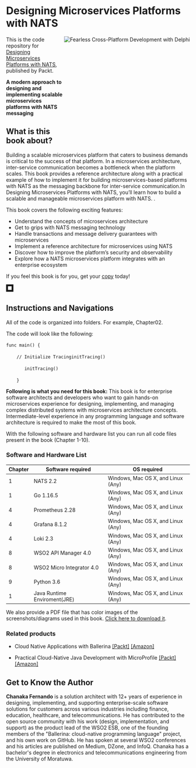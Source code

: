 # Designing Microservices Platforms with NATS

<a href="https://www.packtpub.com/product/designing-microservices-platforms-with-nats/9781801072212"><img src="https://static.packt-cdn.com/products/9781801072212/cover/smaller" alt="Fearless Cross-Platform Development with Delphi" height="256px" align="right"></a>

This is the code repository for [Designing Microservices Platforms with NATS](https://www.packtpub.com/product/designing-microservices-platforms-with-nats/9781801072212), published by Packt.

**A modern approach to designing and implementing scalable microservices platforms with NATS messaging**

## What is this book about?
Building a scalable microservices platform that caters to business demands is critical to the success of that platform. In a microservices architecture, inter-service communication becomes a bottleneck when the platform scales. This book provides a reference architecture along with a practical example of how to implement it for building microservices-based platforms with NATS as the messaging backbone for inter-service communication.In Designing Microservices Platforms with NATS, you’ll learn how to build a scalable and manageable microservices platform with NATS. . 

This book covers the following exciting features:
* Understand the concepts of microservices architecture
* Get to grips with NATS messaging technology
* Handle transactions and message delivery guarantees with microservices
* Implement a reference architecture for microservices using NATS
* Discover how to improve the platform’s security and observability
* Explore how a NATS microservices platform integrates with an enterprise ecosystem

If you feel this book is for you, get your [copy](https://www.amazon.com/dp/1801072213) today!

<a href="https://www.packtpub.com/?utm_source=github&utm_medium=banner&utm_campaign=GitHubBanner"><img src="https://raw.githubusercontent.com/PacktPublishing/GitHub/master/GitHub.png" 
alt="https://www.packtpub.com/" border="5" /></a>

## Instructions and Navigations
All of the code is organized into folders. For example, Chapter02.

The code will look like the following:
```
func main() {

    // Initialize TracinginitTracing()
       
       initTracing()     
	
	}

```

**Following is what you need for this book:**
This book is for enterprise software architects and developers who want to gain hands-on microservices experience for designing, implementing, and managing complex distributed systems with microservices architecture concepts. Intermediate-level experience in any programming language and software architecture is required to make the most of this book.

With the following software and hardware list you can run all code files present in the book (Chapter 1-10).
### Software and Hardware List
| Chapter | Software required | OS required |
| -------- | ------------------------------------ | ----------------------------------- |
| 1 | NATS 2.2 |Windows, Mac OS X, and Linux (Any) |
| 1 | Go 1.16.5 | Windows, Mac OS X, and Linux (Any) |
| 4 | Prometheus 2.28| Windows, Mac OS X, and Linux (Any)|
| 4 | Grafana 8.1.2 |Windows, Mac OS X, and Linux (Any) |
| 4 | Loki 2.3 | Windows, Mac OS X, and Linux (Any) |
| 8 | WSO2 API Manager 4.0 | Windows, Mac OS X, and Linux (Any) |
| 8 | WSO2 Micro Integrator 4.0 | Windows, Mac OS X, and Linux (Any) |
| 9 | Python 3.6 | Windows, Mac OS X, and Linux (Any) |
| 1 | Java Runtime Enviroment(JRE)| Windows, Mac OS X, and Linux (Any) |


We also provide a PDF file that has color images of the screenshots/diagrams used in this book. [Click here to download it](https://static.packt-cdn.com/downloads/9781801072212_ColorImages.pdf).

### Related products
* Cloud Native Applications with Ballerina [[Packt]](https://www.packtpub.com/product/cloud-native-applications-with-ballerina/9781800200630) [[Amazon]](https://www.amazon.com/dp/1800200633)

* Practical Cloud-Native Java Development with MicroProfile [[Packt]](https://www.packtpub.com/product/practical-cloud-native-java-development-with-microprofile/9781801078801) [[Amazon]](https://www.amazon.com/dp/1801078807)





## Get to Know the Author
**Chanaka Fernando**
is a solution architect with 12+ years of experience in designing, implementing, and supporting enterprise-scale software solutions for customers across various industries including finance, education, healthcare, and telecommunications. He has contributed to the open source community with his work (design, implementation, and support) as the product lead of the WSO2 ESB, one of the founding members of the "Ballerina: cloud-native programming language" project, and his own work on GitHub. He has spoken at several WSO2 conferences and his articles are published on Medium, DZone, and InfoQ. Chanaka has a bachelor's degree in electronics and telecommunications engineering from the University of Moratuwa.



